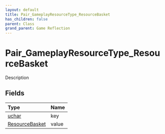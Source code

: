 ```yaml
---
layout: default
title: Pair_GameplayResourceType_ResourceBasket
has_children: false
parent: Class
grand_parent: Game Reflection
---
```

# Pair_GameplayResourceType_ResourceBasket
Description 

## Fields

| Type | Name |
|:----------|:--------------|
| [uchar](/riftbreaker-wiki/docs/game-reflection/enums/uchar/) | key |
| [ResourceBasket](/riftbreaker-wiki/docs/game-reflection/classes/resource_basket/) | value |

